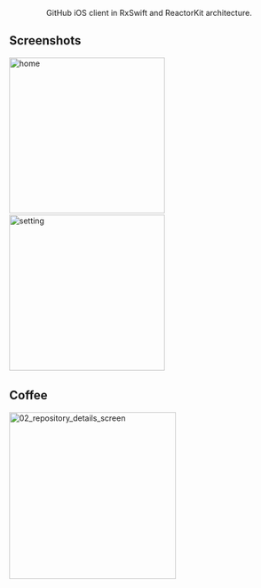 <p align="center">
  GitHub iOS client in RxSwift and ReactorKit architecture.
</p>

## Screenshots

<img alt="home" src="https://github.com/tospery/SWHub/blob/1.0.4/screenshots/home.jpeg?raw=true" width="280">&nbsp;
<img alt="setting" src="https://github.com/tospery/SWHub/blob/1.0.4/screenshots/setting.jpeg?raw=true" width="280">&nbsp;

## Coffee
<img alt="02_repository_details_screen" src="https://github.com/tospery/SWHub/blob/1.0.4/screenshots/coffee.jpeg?raw=true" width="300">&nbsp;